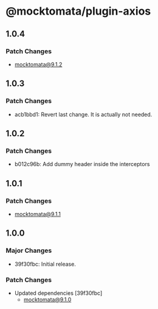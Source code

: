 # @mocktomata/plugin-axios

## 1.0.4

### Patch Changes

- mocktomata@9.1.2

## 1.0.3

### Patch Changes

- acb1bbd1: Revert last change. It is actually not needed.

## 1.0.2

### Patch Changes

- b012c96b: Add dummy header inside the interceptors

## 1.0.1

### Patch Changes

- mocktomata@9.1.1

## 1.0.0

### Major Changes

- 39f30fbc: Initial release.

### Patch Changes

- Updated dependencies [39f30fbc]
  - mocktomata@9.1.0
